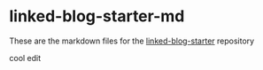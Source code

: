 # linked-blog-starter-md
These are the markdown files for the [linked-blog-starter](https://github.com/matthewwong525/linked-blog-starter) repository

cool edit